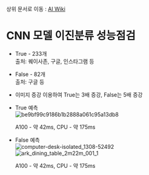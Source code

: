 상위 문서로 이동 : [AI Wiki](https://github.com/100-hours-a-week/16-Hot6-wiki/wiki/AI-Wiki)

# CNN 모델 이진분류 성능점검

- True - 233개<br/>
  출처: 퀘이사존, 구글, 인스타그램 등
- False - 82개<br/>
  출처: 구글 등

- 이미지 증강 이용하여 True는 3배 증강, False는 5배 증강

- True 예측<br/>
![be9bf99c9186b1b2888a061c95a13db8](https://github.com/user-attachments/assets/c2022ede-18b7-4669-a4c5-b36ec56ce01a)

  A100 - 약 42ms, CPU - 약 175ms

- False 예측<br/>
![computer-desk-isolated_1308-52492](https://github.com/user-attachments/assets/71301395-1d8d-47e3-9b31-0245e56865f8)
![ark_dining_table_2m22m_001_1](https://github.com/user-attachments/assets/a603ca0d-8241-45e4-964b-31b3a735e652)

  A100 - 약 42ms, CPU - 약 175ms